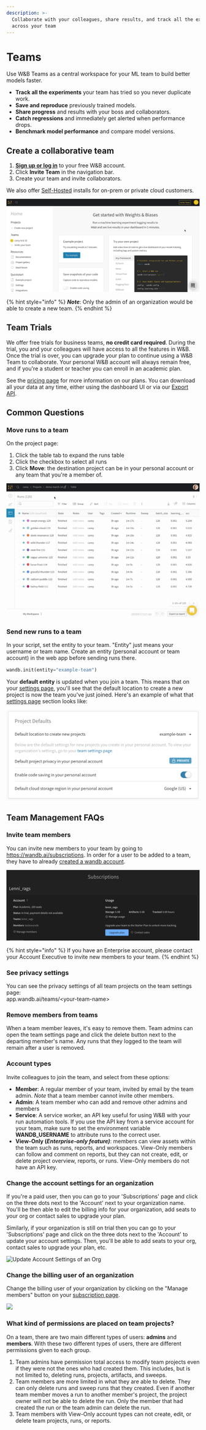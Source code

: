 ```yaml
---
description: >-
  Collaborate with your colleagues, share results, and track all the experiments
  across your team
---
```


# Teams

Use W\&B Teams as a central workspace for your ML team to build better models faster.

* **Track all the experiments** your team has tried so you never duplicate work.
* **Save and reproduce** previously trained models.
* **Share progress** and results with your boss and collaborators.
* **Catch regressions** and immediately get alerted when performance drops.
* **Benchmark model performance** and compare model versions.

## Create a collaborative team

1. [**Sign up or log in**](https://app.wandb.ai/login?signup=true) to your free W\&B account.
2. Click **Invite Team** in the navigation bar.
3. Create your team and invite collaborators.

We also offer [Self-Hosted](../../../guides/self-hosted/) installs for on-prem or private cloud customers.

![](<../../../.gitbook/assets/wandb demo - create a team.gif>)

{% hint style="info" %}
_**Note**_: Only the admin of an organization would be able to create a new team.
{% endhint %}

## Team Trials

We offer free trials for business teams, **no credit card required**. During the trial, you and your colleagues will have access to all the features in W\&B. Once the trial is over, you can upgrade your plan to continue using a W\&B Team to collaborate. Your personal W\&B account will always remain free, and if you're a student or teacher you can enroll in an academic plan.

See the [pricing page](https://wandb.ai/site/pricing) for more information on our plans. You can download all your data at any time, either using the dashboard UI or via our [Export API](../../python/public-api/).

## Common Questions

### Move runs to a team

On the project page:

1. Click the table tab to expand the runs table
2. Click the checkbox to select all runs
3. Click **Move**: the destination project can be in your personal account or any team that you're a member of.

![](<../../../.gitbook/assets/demo - move runs.gif>)

### Send new runs to a team

In your script, set the entity to your team. "Entity" just means your username or team name. Create an entity (personal account or team account) in the web app before sending runs there.

```python
wandb.init(entity="example-team")
```

Your **default entity** is updated when you join a team. This means that on your [settings page](https://app.wandb.ai/settings), you'll see that the default location to create a new project is now the team you've just joined. Here's an example of what that [settings page](https://app.wandb.ai/settings) section looks like:

![](<../../../.gitbook/assets/Screen Shot 2020-08-17 at 12.48.57 AM.png>)

## Team Management FAQs

### Invite team members

You can invite new members to your team by going to https://wandb.ai/subscriptions. In order for a user to be added to a team, they have to already [created a wandb account](https://app.wandb.ai/login?signup=true).

![](../../../.gitbook/assets/ezgif-3-b665ff2fa9.gif)

{% hint style="info" %}
&#x20;If you have an Enterprise account, please contact your Account Executive to invite new members to your team.&#x20;
{% endhint %}

### See privacy settings

You can see the privacy settings of all team projects on the team settings page:\
app.wandb.ai/teams/\<your-team-name>

### Remove members from teams

When a team member leaves, it's easy to remove them. Team admins can open the team settings page and click the delete button next to the departing member's name. Any runs that they logged to the team will remain after a user is removed.

### Account types

Invite colleagues to join the team, and select from these options:

* **Member**: A regular member of your team, invited by email by the team admin. _Note_ that a team member cannot invite other members.
* **Admin**: A team member who can add and remove other admins and members
* **Service**: A service worker, an API key useful for using W\&B with your run automation tools. If you use the API key from a service account for your team, make sure to set the environment variable **WANDB\_USERNAME** to attribute runs to the correct user.
* **View-Only (**_**Enterprise-only feature)**_: members can view assets within the team such as runs, reports, and workspaces. View-Only members can follow and comment on reports, but they can not create, edit, or delete project overview, reports, or runs. View-Only members do not have an API key.

### Change the account settings for an organization

If you're a paid user, then you can go to your 'Subscriptions' page and click on the three dots next to the 'Account' next to your organization name. You'll be then able to edit the billing info for your organization, add seats to your org or contact sales to upgrade your plan.

Similarly, if your organization is still on trial then you can go to your 'Subscriptions' page and click on the three dots next to the 'Account' to update your account settings. Then, you'll be able to add seats to your org, contact sales to upgrade your plan, etc.

![Update Account Settings of an Org](../../../.gitbook/assets/edit\_account.gif)

### **Change the billing user of an organization**

Change the billing user of your organization by clicking on the "Manage members" button on your [subscription page](https://wandb.ai/subscriptions).

![](<../../../.gitbook/assets/Change billing user.gif>)

### What kind of permissions are placed on team projects?

On a team, there are two main different types of users: **admins** and **members**. With these two different types of users, there are different permissions given to each group.

1. Team admins have permission total access to modify team projects even if they were not the ones who had created them. This includes, but is not limited to, deleting runs, projects, artifacts, and sweeps.&#x20;
2. Team members are more limited in what they are able to delete. They can only delete runs and sweep runs that they created. Even if another team member moves a run to another member's project, the project owner will not be able to delete the run. Only the member that had created the run or the team admin can delete the run.&#x20;
3. Team members with View-Only account types can not create, edit, or delete team projects, runs, or reports.
